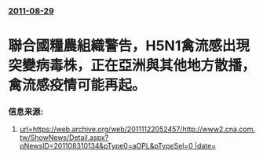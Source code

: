 ### [2011-08-29](/news/2011/08/29/index.md)

##### 
#  聯合國糧農組織警告，H5N1禽流感出現突變病毒株，正在亞洲與其他地方散播，禽流感疫情可能再起。 




### 信息来源:

1. [url=https://web.archive.org/web/20111122052457/http://www2.cna.com.tw/ShowNews/Detail.aspx?pNewsID=201108310134&pType0=aOPL&pTypeSel=0 |date= ](http://www2.cna.com.tw/ShowNews/Detail.aspx?pNewsID=201108310134&pType0=aOPL&pTypeSel=0)
